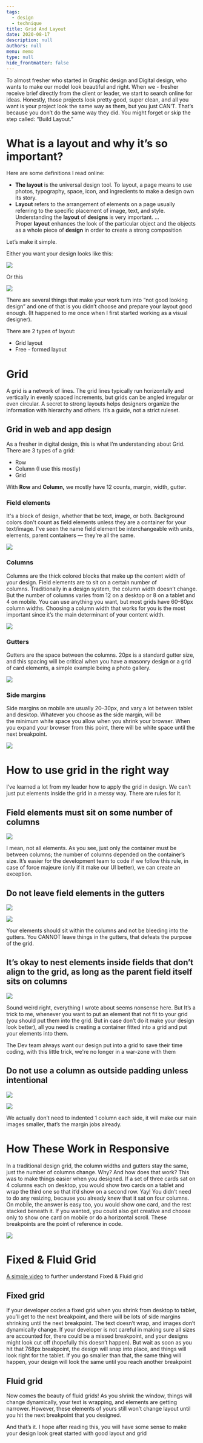 ```yaml
---
tags: 
  - design
  - technique
title: Grid And Layout
date: 2020-08-17
description: null
authors: null
menu: memo
type: null
hide_frontmatter: false
---
```


To almost fresher who started in Graphic design and Digital design, who wants to make our model look beautiful and right. When we - fresher receive brief directly from the client or leader, we start to search online for ideas. Honestly, those projects look pretty good, super clean, and all you want is your project look the same way as them, but you just CAN’T. That’s because you don’t do the same way they did. You might forget or skip the step called: “Build Layout.”

# What is a layout and why it’s so important?
Here are some definitions I read online:

* **The layout** is the universal design tool. To layout, a page means to use photos, typography, space, icon, and ingredients to make a design own its story.
* **Layout** refers to the arrangement of elements on a page usually referring to the specific placement of image, text, and style. Understanding the **layout** of **designs** is very important. ... Proper **layout** enhances the look of the particular object and the objects as a whole piece of **design** in order to create a strong composition

Let’s make it simple.

Either you want your design looks like this:

![](assets/grid-and-layout_3bdce6d13717bd0834f92c4a79970069_md5.webp)

Or this

![](assets/grid-and-layout_36c8e99a111f6eed2d177b9b0eb8228f_md5.webp)

There are several things that make your work turn into “not good looking design” and one of that is you didn’t choose and prepare your layout good enough. (It happened to me once when I first started working as a visual designer).

There are 2 types of layout:

* Grid layout
* Free - formed layout

# Grid
A grid is a network of lines. The grid lines typically run horizontally and vertically in evenly spaced increments, but grids can be angled irregular or even circular. A secret to strong layouts helps designers organize the information with hierarchy and others. It’s a guide, not a strict ruleset.

## Grid in web and app design
As a fresher in digital design, this is what I’m understanding about Grid. There are 3 types of a grid:

* Row
* Column (I use this mostly)
* Grid

With **Row** and **Column,** we mostly have 12 counts, margin, width, gutter.

### Field elements
It's a block of design, whether that be text, image, or both. Background colors don't count as field elements unless they are a container for your text/image. I've seen the name field element be interchangeable with units, elements, parent containers — they're all the same.

![](assets/grid-and-layout_1d7ff36ad43140f04c22a1344327120a_md5.webp)

### Columns
Columns are the thick colored blocks that make up the content width of your design. Field elements are to sit on a certain number of columns. Traditionally in a design system, the column width doesn’t change. But the number of columns varies from 12 on a desktop or 8 on a tablet and 4 on mobile. You can use anything you want, but most grids have 60–80px column widths. Choosing a column width that works for you is the most important since it’s the main determinant of your content width.

![](assets/grid-and-layout_910a469e5bc586180f41f88680bba4bd_md5.webp)

### Gutters
Gutters are the space between the columns. 20px is a standard gutter size, and this spacing will be critical when you have a masonry design or a grid of card elements, a simple example being a photo gallery.

![](assets/grid-and-layout_024c62923ce47df299bd7ee36aa26a77_md5.webp)

### Side margins
Side margins on mobile are usually 20–30px, and vary a lot between tablet and desktop. Whatever you choose as the side margin, will be the minimum white space you allow when you shrink your browser. When you expand your browser from this point, there will be white space until the next breakpoint.

![](assets/grid-and-layout_a043920fee14ac284854524a4e074fd1_md5.webp)

# How to use grid in the right way
I’ve learned a lot from my leader how to apply the grid in design. We can’t just put elements inside the grid in a messy way. There are rules for it.

## Field elements must sit on some number of columns
![](assets/grid-and-layout_99ba657b5b121158b61df8f51c3935df_md5.webp)

I mean, not all elements. As you see, just only the container must be between columns; the number of columns depended on the container’s size. It’s easier for the development team to code if we follow this rule, in case of force majeure (only if it make our UI better), we can create an exception.

## Do not leave field elements in the gutters
![](assets/grid-and-layout_c7cd9400e4b6a7c96f2df3c7f24791f9_md5.webp)

![](assets/grid-and-layout_7417c8675f9f592d8b8fee0d635848e8_md5.webp)

Your elements should sit within the columns and not be bleeding into the gutters. You CANNOT leave things in the gutters, that defeats the purpose of the grid.

## It’s okay to nest elements inside fields that don’t align to the grid, as long as the parent field itself sits on columns
![](assets/grid-and-layout_7df1c65ee21b0bfe2452413491f8f9bf_md5.webp)

Sound weird right, everything I wrote about seems nonsense here. But It’s a trick to me, whenever you want to put an element that not fit to your grid (you should put them into the grid. But in case don’t do it make your design look better), all you need is creating a container fitted into a grid and put your elements into them.

The Dev team always want our design put into a grid to save their time coding, with this little trick, we're no longer in a war-zone with them

## Do not use a column as outside padding unless intentional
![](assets/grid-and-layout_4052e7ff934548603afc4e9abb43548d_md5.webp)

![](assets/grid-and-layout_a106abd338fb3f0957d15d343faef1c5_md5.webp)

We actually don’t need to indented 1 column each side, it will make our main images smaller, that’s the margin jobs already.

# How These Work in Responsive
In a traditional design grid, the column widths and gutters stay the same, just the number of columns change. Why? And how does that work? This was to make things easier when you designed. If a set of three cards sat on 4 columns each on desktop, you would show two cards on a tablet and wrap the third one so that it’d show on a second row. Yay! You didn’t need to do any resizing, because you already knew that it sat on four columns. On mobile, the answer is easy too, you would show one card, and the rest stacked beneath it. If you wanted, you could also get creative and choose only to show one card on mobile or do a horizontal scroll. These breakpoints are the point of reference in code.

![](assets/grid-and-layout_f0045709ef2c31affbb508461c5229cd_md5.webp)

# Fixed & Fluid Grid
[A simple video](https://youtu.be/T6MCkGWSXa0) to further understand Fixed & Fluid grid

## Fixed grid
If your developer codes a fixed grid when you shrink from desktop to tablet, you’ll get to the next breakpoint, and there will be lots of side margins shrinking until the next breakpoint. The text doesn’t wrap, and images don’t dynamically change. If your developer is not careful in making sure all sizes are accounted for, there could be a missed breakpoint, and your designs might look cut off (hopefully this doesn’t happen). But wait as soon as you hit that 768px breakpoint, the design will snap into place, and things will look right for the tablet. If you go smaller than that, the same thing will happen, your design will look the same until you reach another breakpoint

## Fluid grid
Now comes the beauty of fluid grids! As you shrink the window, things will change dynamically, your text is wrapping, and elements are getting narrower. However, these elements of yours still won’t change layout until you hit the next breakpoint that you designed.

And that’s it. I hope after reading this, you will have some sense to make your design look great  started with good layout and grid

